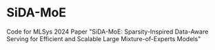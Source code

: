 # SiDA-MoE
Code for MLSys 2024 Paper "SiDA-MoE: Sparsity-Inspired Data-Aware Serving for Efficient and Scalable  Large Mixture-of-Experts Models"
